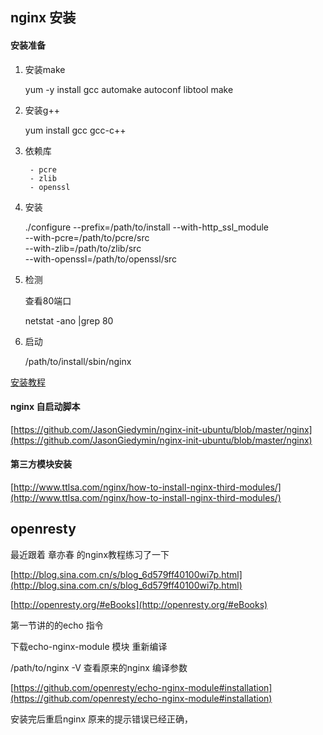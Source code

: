 ## nginx 安装

#### 安装准备

1. 安装make

	yum -y install gcc automake autoconf libtool make

2. 安装g++

	yum install gcc gcc-c++

3. 依赖库

		- pcre
		- zlib
		- openssl

4. 安装
	
	  ./configure --prefix=/path/to/install --with-http_ssl_module \
	  --with-pcre=/path/to/pcre/src \
	  --with-zlib=/path/to/zlib/src \
	  --with-openssl=/path/to/openssl/src

5. 检测

	查看80端口

    netstat -ano |grep 80

6. 启动

	/path/to/install/sbin/nginx


[安装教程](http://www.nginx.cn/install)

#### nginx 自启动脚本

[https://github.com/JasonGiedymin/nginx-init-ubuntu/blob/master/nginx](https://github.com/JasonGiedymin/nginx-init-ubuntu/blob/master/nginx)

#### 第三方模块安装

[http://www.ttlsa.com/nginx/how-to-install-nginx-third-modules/](http://www.ttlsa.com/nginx/how-to-install-nginx-third-modules/)


## openresty

最近跟着 章亦春 的nginx教程练习了一下

[http://blog.sina.com.cn/s/blog_6d579ff40100wi7p.html](http://blog.sina.com.cn/s/blog_6d579ff40100wi7p.html)

[http://openresty.org/#eBooks](http://openresty.org/#eBooks)

第一节讲的的echo 指令

下载echo-nginx-module 模块 重新编译

/path/to/nginx -V 查看原来的nginx 编译参数

[https://github.com/openresty/echo-nginx-module#installation](https://github.com/openresty/echo-nginx-module#installation)

安装完后重启nginx 原来的提示错误已经正确，